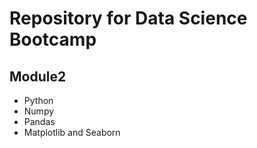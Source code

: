 # Repository for Data Science Bootcamp

## Module2
- Python
- Numpy
- Pandas
- Matplotlib and Seaborn
